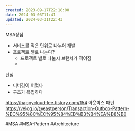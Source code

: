 ```yaml
---
created: 2023-09-17T22:18:00
date: 2024-03-03T11:41
updated: 2024-03-31T22:43
---
```

MSA장점
- 서비스를 작은 단위로 나누어 개발
- 프로젝트 별로 나눈다?
	- 프로젝트 별로 나눌시 브랜치가 적어짐
	- 


단점
- 디버깅이 어렵다
- 구조가 복잡하다


https://happycloud-lee.tistory.com/154
아웃박스 패턴
https://velog.io/@eastperson/Transaction-Outbox-Pattern-%EC%95%8C%EC%95%84%EB%B3%B4%EA%B8%B0

#MSA
#MSA-Pattern
#Architecture 
